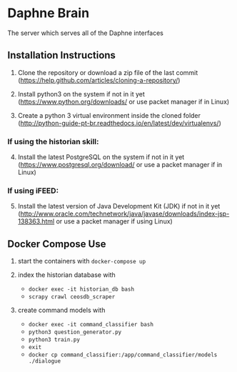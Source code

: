 # Daphne Brain

The server which serves all of the Daphne interfaces

## Installation Instructions

1. Clone the repository or download a zip file of the last commit (https://help.github.com/articles/cloning-a-repository/)

2. Install python3 on the system if not in it yet (https://www.python.org/downloads/ or use packet manager if in Linux)

3. Create a python 3 virtual environment inside the cloned folder (http://python-guide-pt-br.readthedocs.io/en/latest/dev/virtualenvs/)

### If using the historian skill:

4. Install the latest PostgreSQL on the system if not in it yet (https://www.postgresql.org/download/ or use a packet manager if in Linux)

### If using iFEED:

5. Install the latest version of Java Development Kit (JDK) if not in it yet (http://www.oracle.com/technetwork/java/javase/downloads/index-jsp-138363.html or use a packet manager if using Linux)



## Docker Compose Use

1. start the containers with `docker-compose up`

2. index the historian database with

    - `docker exec -it historian_db bash`
    - `scrapy crawl ceosdb_scraper`
    
3. create command models with 

    - `docker exec -it command_classifier bash`
    - `python3 question_generator.py`
    - `python3 train.py`
    - `exit`
    - `docker cp command_classifier:/app/command_classifier/models ./dialogue`



